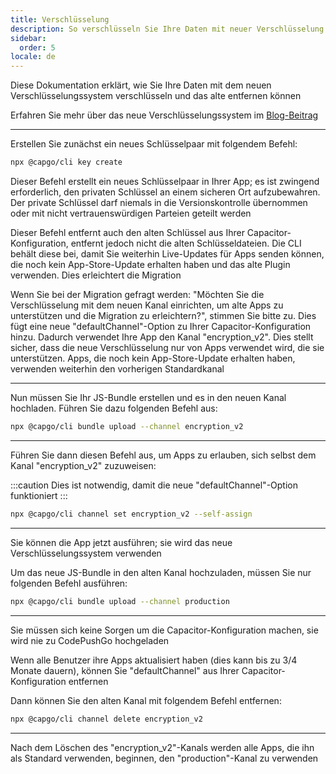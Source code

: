 ```yaml
---
title: Verschlüsselung
description: So verschlüsseln Sie Ihre Daten mit neuer Verschlüsselung
sidebar:
  order: 5
locale: de
---
```


Diese Dokumentation erklärt, wie Sie Ihre Daten mit dem neuen Verschlüsselungssystem verschlüsseln und das alte entfernen können

Erfahren Sie mehr über das neue Verschlüsselungssystem im [Blog-Beitrag](https://capgo.app/blog/introducing-end-to-end-security-to-capacitor-updater-with-code-signing)

---

Erstellen Sie zunächst ein neues Schlüsselpaar mit folgendem Befehl:

```bash
npx @capgo/cli key create
```

Dieser Befehl erstellt ein neues Schlüsselpaar in Ihrer App; es ist zwingend erforderlich, den privaten Schlüssel an einem sicheren Ort aufzubewahren. Der private Schlüssel darf niemals in die Versionskontrolle übernommen oder mit nicht vertrauenswürdigen Parteien geteilt werden

Dieser Befehl entfernt auch den alten Schlüssel aus Ihrer Capacitor-Konfiguration, entfernt jedoch nicht die alten Schlüsseldateien. Die CLI behält diese bei, damit Sie weiterhin Live-Updates für Apps senden können, die noch kein App-Store-Update erhalten haben und das alte Plugin verwenden. Dies erleichtert die Migration

Wenn Sie bei der Migration gefragt werden: "Möchten Sie die Verschlüsselung mit dem neuen Kanal einrichten, um alte Apps zu unterstützen und die Migration zu erleichtern?", stimmen Sie bitte zu. Dies fügt eine neue "defaultChannel"-Option zu Ihrer Capacitor-Konfiguration hinzu. Dadurch verwendet Ihre App den Kanal "encryption_v2". Dies stellt sicher, dass die neue Verschlüsselung nur von Apps verwendet wird, die sie unterstützen. Apps, die noch kein App-Store-Update erhalten haben, verwenden weiterhin den vorherigen Standardkanal

---

Nun müssen Sie Ihr JS-Bundle erstellen und es in den neuen Kanal hochladen. Führen Sie dazu folgenden Befehl aus:

```bash
npx @capgo/cli bundle upload --channel encryption_v2
```

---

Führen Sie dann diesen Befehl aus, um Apps zu erlauben, sich selbst dem Kanal "encryption_v2" zuzuweisen:

:::caution
Dies ist notwendig, damit die neue "defaultChannel"-Option funktioniert
:::

```bash
npx @capgo/cli channel set encryption_v2 --self-assign
```

---

Sie können die App jetzt ausführen; sie wird das neue Verschlüsselungssystem verwenden

Um das neue JS-Bundle in den alten Kanal hochzuladen, müssen Sie nur folgenden Befehl ausführen:

```bash
npx @capgo/cli bundle upload --channel production
```

---

Sie müssen sich keine Sorgen um die Capacitor-Konfiguration machen, sie wird nie zu CodePushGo hochgeladen

Wenn alle Benutzer ihre Apps aktualisiert haben (dies kann bis zu 3/4 Monate dauern), können Sie "defaultChannel" aus Ihrer Capacitor-Konfiguration entfernen

Dann können Sie den alten Kanal mit folgendem Befehl entfernen:

```bash
npx @capgo/cli channel delete encryption_v2
```

---

Nach dem Löschen des "encryption_v2"-Kanals werden alle Apps, die ihn als Standard verwenden, beginnen, den "production"-Kanal zu verwenden